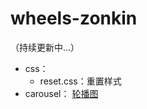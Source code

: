 # wheels-zonkin
（持续更新中...）
- css：  
  - reset.css：重置样式
- carousel： [轮播图](http://leeper.online/wheels/carousel/)
